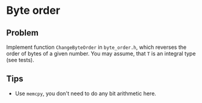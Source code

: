 # Byte order

## Problem

Implement function `ChangeByteOrder` in `byte_order.h`, which reverses the order of bytes of a given number.
You may assume, that `T` is an integral type (see tests).

## Tips

- Use `memcpy`, you don't need to do any bit arithmetic here.
